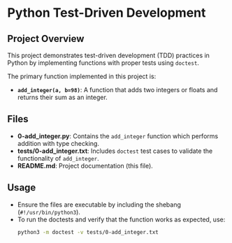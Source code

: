# Python Test-Driven Development

## Project Overview
This project demonstrates test-driven development (TDD) practices in Python by implementing functions with proper tests using `doctest`. 

The primary function implemented in this project is:
- **`add_integer(a, b=98)`**: A function that adds two integers or floats and returns their sum as an integer.

## Files
- **0-add_integer.py**: Contains the `add_integer` function which performs addition with type checking.
- **tests/0-add_integer.txt**: Includes `doctest` test cases to validate the functionality of `add_integer`.
- **README.md**: Project documentation (this file).

## Usage
- Ensure the files are executable by including the shebang (`#!/usr/bin/python3`).
- To run the doctests and verify that the function works as expected, use:
  ```bash
  python3 -m doctest -v tests/0-add_integer.txt

